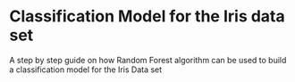 # Classification Model for the Iris data set
 A step by step guide on how Random Forest algorithm can be used to build a classification model for the Iris Data set
